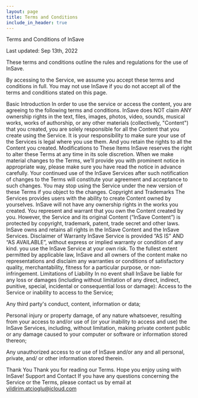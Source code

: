```yaml
---
layout: page
title: Terms and Conditions
include_in_header: true
---
```


Terms and Conditions of InSave

Last updated: Sep 13th, 2022

These terms and conditions outline the rules and regulations for the use of InSave.

By accessing to the Service, we assume you accept these terms and conditions in full. You may not use InSave if you do not accept all of the terms and conditions stated on this page.

Basic Introduction
In order to use the service or access the content, you are  agreeing to the following terms and conditions. InSave does NOT claim ANY ownership rights in the text, files,  images, photos, video, sounds, musical works, works of  authorship, or any other materials (collectively, "Content") that you created, you are solely responsible for all the Content that  you create using the Service. It is your responsibility to make sure your use of the Services is  legal where you use them. And you retain the rights to all the  Content you created.
Modifications to These Items
InSave reserves the right to alter these Terms at any time in its  sole discretion. When we make material changes to the Terms,  we’ll provide you with prominent notice in appropriate way, please make sure you have read the notice in advance  carefully. Your continued use of the InSave Services after such notification of changes to the Terms will constitute your  agreement and acceptance to such changes. You may stop using the Service under the new version of these Terms if you object to the changes.
Copyright and Trademarks
The Services provides users with the ability to create Content owned by yourselves. InSave will not have any ownership rights  in the works you created. You represent and warrant that you own the Content created by you. However, the Service and its original Content (“InSave  Content”) is protected by copyright, trademark, patent, trade  secret and other laws. InSave owns and retains all rights in the InSave Content and the InSave Services.
Disclaimer of Warranty
InSave Service is provided “AS IS” AND “AS AVAILABLE”,  without express or implied warranty or condition of any kind.  you use the InSave Service at your own risk. To the fullest extent permitted by applicable law, InSave and all owners of  the content make no representations and disclaim any  warranties or conditions of satisfactory quality, merchantability, fitness for a particular purpose, or non-  infringement.
Limitations of Liability
In no event shall InSave be liable for any loss or damages (including without limitation of any direct, indirect, punitive, special, incidental or consequential loss or damage):
Access to the Service or inability to access to the Service;

Any third party's conduct, content, information or data;

Personal injury or property damage, of any nature whatsoever, resulting from your access to and/or use of (or your inability to access and use) the InSave Services, including, without limitation, making private content public or any damage caused to your computer or software or information stored thereon;

Any unauthorized access to or use of InSave and/or any and all personal, private, and/ or other information stored therein.

Thank You
Thank you for reading our Terms. Hope you enjoy using with InSave!
Support and Contact
If you have any questions concerning the Service or the Terms, please contact us by email at yildirim.atcioglu@icloud.com
